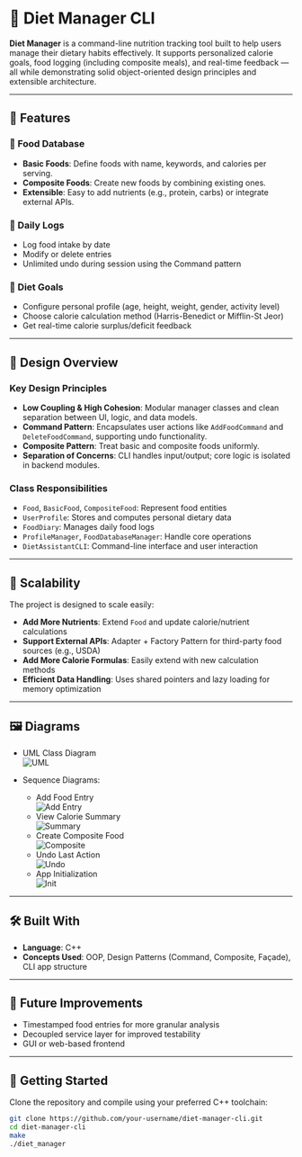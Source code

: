 # 🥗 Diet Manager CLI

**Diet Manager** is a command-line nutrition tracking tool built to help users manage their dietary habits effectively. It supports personalized calorie goals, food logging (including composite meals), and real-time feedback — all while demonstrating solid object-oriented design principles and extensible architecture.

---

## 🚀 Features

### 🧾 Food Database
- **Basic Foods**: Define foods with name, keywords, and calories per serving.
- **Composite Foods**: Create new foods by combining existing ones.
- **Extensible**: Easy to add nutrients (e.g., protein, carbs) or integrate external APIs.

### 📅 Daily Logs
- Log food intake by date
- Modify or delete entries
- Unlimited undo during session using the Command pattern

### 🎯 Diet Goals
- Configure personal profile (age, height, weight, gender, activity level)
- Choose calorie calculation method (Harris-Benedict or Mifflin-St Jeor)
- Get real-time calorie surplus/deficit feedback

---

## 🧠 Design Overview

### Key Design Principles

- **Low Coupling & High Cohesion**: Modular manager classes and clean separation between UI, logic, and data models.
- **Command Pattern**: Encapsulates user actions like `AddFoodCommand` and `DeleteFoodCommand`, supporting undo functionality.
- **Composite Pattern**: Treat basic and composite foods uniformly.
- **Separation of Concerns**: CLI handles input/output; core logic is isolated in backend modules.

### Class Responsibilities

- `Food`, `BasicFood`, `CompositeFood`: Represent food entities
- `UserProfile`: Stores and computes personal dietary data
- `FoodDiary`: Manages daily food logs
- `ProfileManager`, `FoodDatabaseManager`: Handle core operations
- `DietAssistantCLI`: Command-line interface and user interaction

---

## 📐 Scalability

The project is designed to scale easily:

- **Add More Nutrients**: Extend `Food` and update calorie/nutrient calculations
- **Support External APIs**: Adapter + Factory Pattern for third-party food sources (e.g., USDA)
- **Add More Calorie Formulas**: Easily extend with new calculation methods
- **Efficient Data Handling**: Uses shared pointers and lazy loading for memory optimization

---

## 🖼️ Diagrams

- UML Class Diagram  
  ![UML](UML.png)

- Sequence Diagrams:
  - Add Food Entry  
    ![Add Entry](AddingFoodEntrytoDiary.png)
  - View Calorie Summary  
    ![Summary](ViewingCalorieSummary.png)
  - Create Composite Food  
    ![Composite](CreatingaCompositeFood.png)
  - Undo Last Action  
    ![Undo](UndoingLastAction.png)
  - App Initialization  
    ![Init](ApplicationInitialization.png)

---

## 🛠️ Built With

- **Language**: C++
- **Concepts Used**: OOP, Design Patterns (Command, Composite, Façade), CLI app structure

---

## 📌 Future Improvements

- Timestamped food entries for more granular analysis
- Decoupled service layer for improved testability
- GUI or web-based frontend

---

## 📂 Getting Started

Clone the repository and compile using your preferred C++ toolchain:

```bash
git clone https://github.com/your-username/diet-manager-cli.git
cd diet-manager-cli
make
./diet_manager
